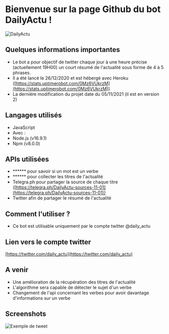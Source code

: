 # Bienvenue sur la page Github du bot DailyActu !

![DailyActu](https://pbs.twimg.com/profile_images/1455622835263639557/UP3pLMvb_400x400.jpg)

## Quelques informations importantes

+ Le bot a pour objectif de twitter chaque jour à une heure précise (actuellement 19H00) un court résumé de l'actualité sous forme de 4 à 5 phrases.
+ Il a été lancé le 26/12/2020 et est hébergé avec Heroku ([https://stats.uptimerobot.com/0Mz6VUkrzM](https://stats.uptimerobot.com/0Mz6VUkrzM))
+ La dernière modification du projet date du 05/11/2021 (il est en version 2)

## Langages utilisés

+ JavaScript
+ Avec :
+ Node.js (v16.9.1)
+ Npm (v8.0.0)

## APIs utilisées

+ ****** pour savoir si un mot est un verbe
+ ****** pour collecter les titres de l'actualité
+ Telegra.ph pour partager la source de chaque titre ([https://telegra.ph/DailyActu-sources-11-01](https://telegra.ph/DailyActu-sources-11-01))
+ Twitter afin de partager le résumé de l'actualité

## Comment l'utiliser ?

+ Ce bot est utilisable uniquement par le compte twitter @daily_actu

## Lien vers le compte twitter
[https://twitter.com/daily_actu](https://twitter.com/daily_actu)

## A venir

+ Une amélioration de la récupération des titres de l'actualité
+ L'algorithme sera capable de détecter le sujet d'un verbe
+ Changement de l'api concernant les verbes pour avoir davantage d'informations sur un verbe

## Screenshots 

![Exemple de tweet](https://i.imgur.com/hrOA7W8.png)
